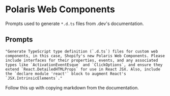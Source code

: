 # Polaris Web Components

Prompts used to generate `*.d.ts` files from .dev's documentation. 

## Prompts

```
"Generate TypeScript type definition (`.d.ts`) files for custom web components, in this case, Shopify's new Polaris Web Components. Please include interfaces for their properties, events, and any associated types like `ActivationEventEsque` and `ClickOptions`, and ensure they extend `React.DetailedHTMLProps` for use in React JSX. Also, include the `declare module 'react'` block to augment React's `JSX.IntrinsicElements`."
```

Follow this up with copying markdown from the documentation.